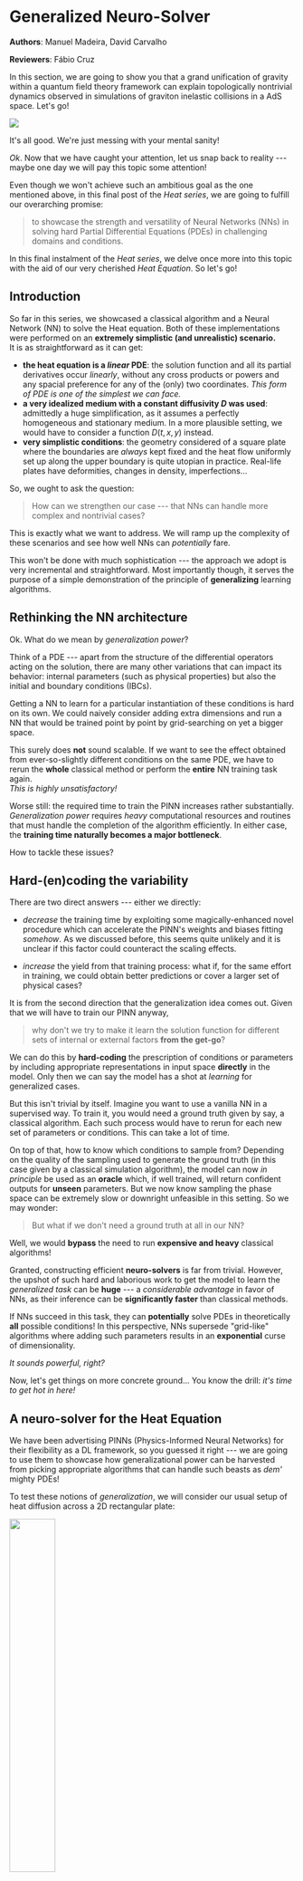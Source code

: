# Generalized Neuro-Solver

**Authors**: Manuel Madeira, David Carvalho

**Reviewers**: Fábio Cruz

In this section, we are going to show you that a grand unification of gravity
within a quantum field theory framework can explain topologically nontrivial
dynamics observed in simulations of graviton inelastic collisions in a AdS
space. Let's go!

<div class="align-center">
<img src="../_static/pdes/shaq.gif">
</div>

It's all good. We're just messing with your mental sanity!

_Ok_. Now that we have caught your attention, let us snap back to reality ---
maybe one day we will pay this topic some attention!

Even though we won't achieve such an ambitious goal as the one mentioned above,
in this final post of the _Heat series_, we are going to fulfill our overarching
promise:

> to showcase the strength and versatility of Neural Networks (NNs) in solving
> hard Partial Differential Equations (PDEs) in challenging domains and
> conditions.

In this final instalment of the _Heat series_, we delve once more into this
topic with the aid of our very cherished _Heat Equation_. So let's go!

## Introduction

So far in this series, we showcased a classical algorithm and a Neural Network
(NN) to solve the Heat equation. Both of these implementations were performed on
an **extremely simplistic (and unrealistic) scenario.** \
It is as straightforward as it can get:

- **the heat equation is a _linear_ PDE**: the solution function and all its
  partial derivatives occur _linearly_, without any cross products or powers and
  any spacial preference for any of the (only) two coordinates. _This form of
  PDE is one of the simplest we can face._
- **a very idealized medium with a constant diffusivity $D$ was used**:
  admittedly a huge simplification, as it assumes a perfectly homogeneous and
  stationary medium. In a more plausible setting, we would have to consider a
  function $D(t, x, y)$ instead.
- **very simplistic conditions**: the geometry considered of a square plate
  where the boundaries are _always_ kept fixed and the heat flow uniformly set
  up along the upper boundary is quite utopian in practice. Real-life plates
  have deformities, changes in density, imperfections...

So, we ought to ask the question:

> How can we strengthen our case --- that NNs can handle more complex and
> nontrivial cases?

This is exactly what we want to address. We will ramp up the complexity of these
scenarios and see how well NNs can _potentially_ fare.

This won't be done with much sophistication --- the approach we adopt is very
incremental and straightforward. Most importantly though, it serves the purpose
of a simple demonstration of the principle of **generalizing** learning
algorithms.

## Rethinking the NN architecture

Ok. What do we mean by _generalization power_?

Think of a PDE --- apart from the structure of the differential operators acting
on the solution, there are many other variations that can impact its behavior:
internal parameters (such as physical properties) but also the initial and
boundary conditions (IBCs).

Getting a NN to learn for a particular instantiation of these conditions is hard
on its own. We could naively consider adding extra dimensions and run a NN that
would be trained point by point by grid-searching on yet a bigger space.

This surely does **not** sound scalable. If we want to see the effect obtained
from ever-so-slightly different conditions on the same PDE, we have to rerun the
**whole** classical method or perform the **entire** NN training task again. \
_This is highly unsatisfactory!_

Worse still: the required time to train the PINN increases rather substantially.
_Generalization power_ requires _heavy_ computational resources and routines
that must handle the completion of the algorithm efficiently. In either case,
the **training time naturally becomes a major bottleneck**.

How to tackle these issues?

## Hard-(en)coding the variability

There are two direct answers --- either we directly:

- _decrease_ the training time by exploiting some magically-enhanced novel
  procedure which can accelerate the PINN's weights and biases fitting
  _somehow_. As we discussed before, this seems quite unlikely and it is unclear
  if this factor could counteract the scaling effects.

- _increase_ the yield from that training process: what if, for the same effort
  in training, we could obtain better predictions or cover a larger set of
  physical cases?

It is from the second direction that the generalization idea comes out. Given
that we will have to train our PINN anyway,

> why don't we try to make it learn the solution function for different sets of
> internal or external factors **from the get-go**?

We can do this by **hard-coding** the prescription of conditions or parameters
by including appropriate representations in input space **directly** in the
model. Only then we can say the model has a shot at _learning_ for generalized
cases.

But this isn't trivial by itself. Imagine you want to use a vanilla NN in a
supervised way. To train it, you would need a ground truth given by say, a
classical algorithm. Each such process would have to rerun for each new set of
parameters or conditions. This can take a lot of time.

On top of that, how to know which conditions to sample from? Depending on the
quality of the sampling used to generate the ground truth (in this case given by
a classical simulation algorithm), the model can now _in principle_ be used as
an **oracle** which, if well trained, will return confident outputs for
**unseen** parameters. But we now know sampling the phase space can be extremely
slow or downright unfeasible in this setting. So we may wonder:

> But what if we don't need a ground truth at all in our NN?

Well, we would **bypass** the need to run **expensive and heavy** classical
algorithms!

Granted, constructing efficient **neuro-solvers** is far from trivial. However,
the upshot of such hard and laborious work to get the model to learn the
_generalized task_ can be **huge** --- a _considerable advantage_ in favor of
NNs, as their inference can be **significantly faster** than classical methods.

If NNs succeed in this task, they can **potentially** solve PDEs in
theoretically **all** possible conditions! In this perspective, NNs supersede
"grid-like" algorithms where adding such parameters results in an
**exponential** curse of dimensionality.

_It sounds powerful, right?_

Now, let's get things on more concrete ground... You know the drill: _it's time
to get hot in here!_

## A neuro-solver for the Heat Equation

We have been advertising PINNs (Physics-Informed Neural Networks) for their
flexibility as a DL framework, so you guessed it right --- we are going to use
them to showcase how generalizational power can be harvested from picking
appropriate algorithms that can handle such beasts as _dem'_ mighty PDEs!

To test these notions of _generalization_, we will consider our usual setup of
heat diffusion across a 2D rectangular plate:

<div class="align-center">
    <img style="width:40%;" src="../_static/pdes/IBCs_hot_edge.png">
</div>

Fig. 1: The usual initial and boundary conditions (IBCs) we assume to solve the
Heat Equation on the 2D plate. Credits: David Carvalho / Inductiva.

It states that the temperature profile $u(t,x,y)$ must satisfy:

$$
\left[ \frac{\partial}{\partial t} - D \left( \frac{\partial^2}{\partial x ^2} + \frac{\partial^2}{\partial y ^2} \right) \right]u(t,x,y)= 0,
$$

With it, let's investigate three topics:

- **Learning for parametrized boundary conditions**: keeping this admittedly
  simple domain, we _parametrize_ the top edge temperature $u_{\rm top}$ into
  our PINN. After the network has been trained, we compare its prediction for an
  _unseen_ top edge temperature by benchmarking it with respect to the classical
  algorithm (FDM) output.
- **Learning for different domains**: we see how well PINNs can solve when using
  more complex geometries. We will solve the Heat Equation with a PINN in a more
  challenging domain, where a spherical hole is punched into the interior of the
  plate.
- **Learning without generalizing**: we will benchmark how much slower it gets
  if generalization principles are neglected. In other words, we will adress
  generalization by brute force. Using our new holed plate, we will run PINNs
  that can solve across this harder domain _when trained (each at a time) for
  various diffusitivities $D$_.

### Let's Heat `run`

You don't need to program anything --- you can find and run our code in our
dedicated `github` repository
[here](https://github.com/inductiva/blog_code_snippets) and train your powerful
PINNs!

## Getting a PINN to generalize across boundary conditions

Until now, only **fixed** scenarios for which the boundary and initial
conditions were set _a priori_ were used (like the ones just above). In this
framework, the PINN is trained to fit **exclusively** with those conditions.

This is naturally far from ideal. If we were to change the initial temperature
of any edge **by a teeny tiny bit**, the model output for such a system would
already be of **dubious** predictive power!

So, we face a structural question here:

> How can we encode this boundary information as input to the PINN in a way the
> model can effectively generalize its effect on the output solution?

To answer this, let's focus on an extremely simple setup to showcase this
training capability. We will keep _all_ boundary and initial conditions fixed
_except_ for the temperature of the top edge, which can now _change_.

Once again, we pick the simplest approach to achieve generalization: via
**parametrization**. In this way, we think of encoding the variation by means of
_variables_ (or any other sensible descriptor) to allow the NN to extend the
solution function to other IBCs _natively_ in its architecture.

In this simple configuration, a single **parameter** $u_{\rm top}$ will become
an **additional** input.

<div class="align-center">
    <img style="width:80%;" src="../_static/pdes/PINN_top_edge.png">
</div>

Fig 2: Our PINN will now be able to learn the behavior of the solution as the
hot edge temperature $u_{\rm top}$ is an input of the model. Credits: David
Carvalho / Inductiva.

To see how well the PINN fares, we:

- train it by sampling many instances of $u_{\rm top}$ within the range
  $[-1, 1]^\mathrm{o}C$.
- then infer for the unseen case $u_{\rm top} = 0^\mathrm{o}C$.

### Running...

Do you remember when in we mentioned that our implementation was able to
accommodate some extra complexity? Time to exploit it!

The command line instruction to trigger this experiment and generate the PINN
output is simply:

```
python heat_idrlnet.py --max_iter=10000 --output_folder=generalization_bc --hot_edge_temp_range=-1,1 --hot_edge_temp_to_plot=0 --output_num_x=500 --output_num_y=500 --colorbar_limits=-1.2,1.2
```

The script `heat_idrlnet.py` trains a PINN in the setting described throughout
the Heat series. The flags in this command line fulfill different purposes:

- `max_iter` defines the total number of training epochs;
- `output_folder` determines the directory where the resulting files stemming
  from the PINN training procedure are stored;
- `hot_edge_temp_range` is the range of hot edge temperatures within which the
  PINN is trained;
- `hot_edge_temp_to_plot` is the hot edge temperature to which we intend to
  infer results;
- `output_num_x` and `output_num_y` define the discretization along the x-axis
  and y-axis, respectively, of the grid in which we infer results;
- `colorbar_limits` defines the range of the colorbar used.

Let's analyze it by using a classical Finite Difference Method (FDM) for
$u_{\rm top} =0 \;^\mathrm{o}C$) as the benchmark.

<div class="align-center">
<video class="mb-0" style="width:80%;" loop muted autoplay preload="auto">
    <source src="../_static/pdes/generalization_bc.mp4" type="video/mp4">
</video>
<video class="mb-0" style="width:80%;" loop muted autoplay preload="auto">
    <source src="../_static/pdes/generalization_bc_fdm.mp4" type="video/mp4">
</video>
<video class="mb-0" style="width:80%;" loop muted autoplay preload="auto">
    <source src="../_static/pdes/generalization_bc_error.mp4" type="video/mp4">
</video>
</div>

Fig. 3: A PINN estimate of the solution of the Heat Equation for a top edge
temperature $u_{\rm top} = 0^\mathrm{o}C$ [top], the output generated by a
classical (FDM) method [middle] and their difference [bottom]. Credits: Manuel
Madeira / Inductiva.

Very nice! As expected, the network [top] recovers the diffusion patterns
predicted by the classical algorithm [middle]. We can track the error by
plotting their difference [bottom], where a great resemblance arises. This plot
can be easily obtained by running the provided `heat_error.py` python script. We
notice that the main source of error is found in the upper corners where cold
and hot edges get in touch, generating an extremely sharp transition that the
PINN struggles to keep up with.

Even though some minor numerical deviations are seen, these are justifiable
given that the task that we have provided to the PINN is **significantly
harder**, and we kept the total number of epochs and Neural Network architecture
as before in the series.

_Lesson:_ for the same amount of training, clever architectures can indeed
provide us the generalization power we sought, saving us a huge amount of
computation resources and with very little damage in results accuracy!

## Probing complex geometries

We are interested in testing PINNs for more complex geometries than the regular
square plate. Let us then now go the extra mile and address precisely the
challenges of probing **different domains** with NNs.

PINNs are particularly well suited to address complex geometries as it only
requires **a proper domain sampler** that provides both:

- boundary and initial points with the correct target value (given by the ground
  truth);
- and interior points where the PINN computes the PDE residual and then
  backpropagates it.

In fact, the PINN solution function will be defined for values outside of the
domain considered, but we just neglect it.

Our code implementation supports designing a plate with an arbitrary number of
holes inside the problem domain. Let's focus on a single hole at the plate
center:

<div class="align-center">
    <img style="width:60%;" src="../_static/pdes/IBCs_hole.png">
</div>

Fig. 4: We now generalize our boundary and initial conditions given the domain
by taking the top edge temperature as a variable parameter
$u_{\rm top} \in [-1,1] \;^\mathrm{o}C$, while the hole boundary is of the hot
or cold type. Credits: David Carvalho / Inductiva.

Given this, we keep the boundary and initial conditions as in the previous
setting (top edge at the maximal temperature ($u =  1\;^\mathrm{o}C$) and the
rest of the boundaries and initial points at the minimal temperature
($u = -1\;^\mathrm{o}C$).

We consider two types of holes now:

- **Hot hole**: The points sampled from the hole boundary are set to the maximal
  temperature ($u = 1\;^\mathrm{o}C$);
- **Cold hole**: Conversely, in this case, the points sampled from the hole
  boundary are set to the minimal temperature ($u = -1\;^\mathrm{o}C$).

## Running our code

Let's now get some code running! The instruction in the command line that leads
to the PINN results is the following:

```
python heat_idrlnet.py --max_iter=10000 --output_folder=hot_hole --holes_list=0,0,0.1 --output_num_x=500 --output_num_y=500 --colorbar_limits=-1.5,1.5
```

For instance, the cold hole setting can be run as:

```
python heat_idrlnet.py --max_iter=10000 --output_folder=cold_hole --holes_list=0,0,0.1 --holes_temp=-1 --output_num_x=500 --output_num_y=500 --colorbar_limits=-1.5,1.5
```

Regarding the new flags in these command lines:

- `holes_list` is the list of holes we consider in our plate, where each group
  of three contiguous entries define a hole as
  $(x_\rm{center}, y_\rm{center}, radius)$ ;
- `holes_temp` defines the temperature of the holes boundaries (it is not
  defined for the hot hole as it is $1\;^\mathrm{o}C$ by default);

So, for the same $u_{\rm top} = 1\;^\mathrm{o}C$, we see the difference in the
profile for both the cold and hot hole edge scenarios:

<div class="align-center">
<video class="mb-0" style="width:80%;" loop muted autoplay preload="auto">
    <source src="../_static/pdes/hot_hole.mp4" type="video/mp4">
</video>
<video class="mb-0" style="width:80%;" loop muted autoplay preload="auto">
    <source src="../_static/pdes/cold_hole.mp4" type="video/mp4">
</video>
</div>
Fig. 5: Heat diffusion profiles for a hot [top] and cold [bottom] temperature of the hole boundary. Case on point: small changes in parameters can result in very different outputs! Credits: Manuel Madeira / Inductiva.

_Woah_! The results from these experiments are clear: the hole in the domain
clearly affects the heat diffusion profile in **very different** outputs!

- When the hole boundary is cold, the heat source remains the same and so the
  same general downward parabolic-like behavior we've discussed is observed. The
  main difference is that heat flows _around_ the hole.
- The more interesting case occurs when we also pump energy into the plate
  through the hole boundary. In that case, another pattern is added -- a radial
  outflow. The interference between these two streams is obtained in opposite
  directions: while the cold hole suppresses the heat diffusion towards closer
  regions to the hole border.

But this is still intuitive enough. But how to think of a highly complex
interference pattern? Let's put our code handling more exotic domains!

For instance, let's think of more physically-relevant cases. Can we understand
the physics behind this irregular setting where 3 holes of various sizes and
positions are found and the boundary is now curved?

<div class="align-center">
<video class="mb-0" style="width:80%;" loop muted autoplay preload="auto">
    <source src="../_static/pdes/3_holes.mp4" type="video/mp4">
</video>

Fig. 6: Heat flow across a more complex domain composed of three holes of
varying sizes and positions, as well as curved left and right boundaries.
Credits: Manuel Madeira / Inductiva.

## Generalizing through grid-searching (is inefficient)

To make a point (and get more awesome visualizations 😁), let's see how the
output changes by changing the diffusitivity rate $D$ for the hot hole scenario.

For that, we simply run each PDE for each $D$:

<div class="align-center">
<video class="mb-0" style="width:80%;" loop muted autoplay preload="auto">
    <source src="../_static/pdes/hot_hole_d0.01.mp4" type="video/mp4">
</video>
<video class="mb-0" style="width:80%;" loop muted autoplay preload="auto">
    <source src="../_static/pdes/hot_hole.mp4" type="video/mp4">
</video>
<video class="mb-0" style="width:80%;" loop muted autoplay preload="auto">
    <source src="../_static/pdes/hot_hole_d1.mp4" type="video/mp4">
</video>
</div>

Fig. 7: Heat diffusion profile in the holed domain by ramping up the
diffusitivity from $D=0.01$ [top] to $D=0.1$ [middle] and $D=1$ [bottom]. Note
that each PINN had to be trained individually. Credits: Manuel Madeira /
Inductiva.

_Hot_! We can see that the diffusitivity allows us to disentangle both phenomena
streams we discussed (downward vs radial). Additionally, it sets the time scale
for _equilibration_, when the state becomes _stationary_ _i.e._ whenever
$\frac{\partial u}{\partial t} = 0 $

The main point to grab here though is that the output you see comes after
training each PINN **individually**! For instance, for these settings, each PINN
will take **about 5 hours**. This is completely **inefficient** and does not
allow the algorithm to organically understand how to map the IBCs to the output.

### The PINN architecture behind generalization

In order to make generalization tangible, the computing infrastructure needs to
be versatile and efficient. From a computational perspective, we should ask:

> How exactly does the PINN change to accommodate for this generalization?

The fact that the loss function differs according to the domain from where the
data domain points considered are sampled is of **huge computational
relevance**.

While a initial or boundary point is directly fit by the PINN to its target
(imposed by the initial or boundary condition itself), a point stemming from an
interior domain contributes to the fitting procedure through its PDE residue.

PINNs do not impose an upper limit to the number of IBCs or interior domains.
Each of these IBCs may have a different target and each interior domain might be
assigned to different PDEs. As you can imagine, for complex problems, PINNs have
a high chance of turning into a mess!

Let's make use of a perk from the IDRLnet library (which supported us throughout
the Heat series) --- a visual representation of the computational graph (in
terms of `IDRLnet nodes`) underneath the implementation it receives.

For this our instance, the representations obtained can be visualized as:

<div class="align-center">
    <img style="width:80%;" src="../_static/pdes/nodes.png">
</div>

Fig. 8: Computational graphs considered by IDRLnet for each sampling domain
considered. If we added holes to our plate, an extra graph would be obtained
(similar to the ones from the IBCs). Credits: Manuel Madeira / Inductiva.

Note that the blue nodes are obtained by sampling the different domains
considered (DataNodes), the red nodes are computational (PDENodes or NetNodes),
and the green nodes are constraints (targets). [2]

Having a graphical representation of what is going on inside our code is always
helpful. Naturally, this tool may become extremely handy to ensure that the
problem solution is well implemented.

## Conclusion

Well, it has been quite a ride! To finish off the tutorial, we took the
opportunity to sail through seas that classical methods can not achieve (or at
least through simple procedures). The reason is that they are not scalable with
increasing parameter customization. Classical methods have underwhelming
potential in providing acceleration into solving PDEs.

We argue Neural Networks have the capability of streamlining these
high-dimensional increments by generalizing more smartly. But the complexity has
been transferred to other issues. As we alluded before, the choice and
fine-tuning of variables and parameters is not something trivial to achieve
(either through classical and DL frameworks).

To see how versatile NNs can be, we pushed a little harder and checked if adding
more complexity could be coped by Physics-Informed Neural Networks (PINNs). In a
modest setup of incremental difficulty, we sure have explored a lot of
situations and probed potential means to achieve smarter training.

This strategy of adding new parameters as simple inputs to achieve
generalization is the simplest one (but arguably not the most efficient one).

There are several alternatives --- a great example is _HyperPINNs_ [1], whose
results have been published recently. They result from the fusion of
hypernetworks and the more conventional PINNs. Most importantly, HyperPINNs have
been shown to succeed in achieving generalization --- although in a different
implementational flavor.

The outlook message to us is simple to state. The issues pointed out and run
experiments illustrate two essential aspects that will need to continue being
optimized are different in nature:

- the power that Machine/Deep Learning techniques have to propel scientific
  computing to unseen new paradigms;
- the challenges in computation and algorithm architecture caused by evermore
  realistic and refined systems of interest.

## References & Remarks

[[1]](https://arxiv.org/abs/2111.01008) A great introduction to HyperPINNs!
